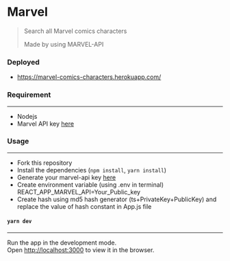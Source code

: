 # Marvel

 > Search all Marvel comics characters
 >
 > Made by using MARVEL-API
### Deployed
- https://marvel-comics-characters.herokuapp.com/
  
### Requirement
---
* Nodejs
* Marvel API key [here](https://developer.marvel.com/)

### Usage
---
* Fork this repository
* Install the dependencies (`npm install`, `yarn install`)
* Generate your marvel-api key [here](https://developer.marvel.com/)
* Create environment variable (using .env in terminal) REACT_APP_MARVEL_API=Your_Public_key
* Create hash using md5 hash generator (ts+PrivateKey+PublicKey) and replace the value of hash constant in App.js file

#### `yarn dev`
---
Run the app in the development mode.<br />
Open [http://localhost:3000](http://localhost:3000) to view it in the browser.


